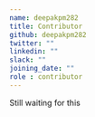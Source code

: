 ```yaml
---
name: deepakpm282
title: Contributor
github: deepakpm282
twitter: ""
linkedin: ""
slack: ""
joining_date: ""
role : contributor
---
```


Still waiting for this
